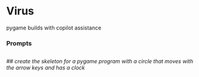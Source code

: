 # Virus
pygame builds with copilot assistance

### Prompts
## 

*## create the skeleton for a pygame program with a circle that moves with the arrow keys and has a clock*


